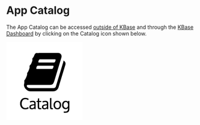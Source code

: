 # App Catalog

The App Catalog can be accessed [outside of KBase](https://kbase.us/applist) and through the [KBase Dashboard](https://narrative.kbase.us/#catalog/apps) by clicking on the Catalog icon shown below. 

![](../.gitbook/assets/catalog_dashboardmenu.png)

